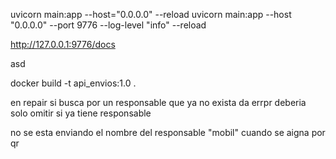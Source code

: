 uvicorn main:app --host="0.0.0.0" --reload
uvicorn main:app --host "0.0.0.0" --port 9776 --log-level "info"  --reload


http://127.0.0.1:9776/docs

asd

docker build -t api_envios:1.0 .



en repair si busca por un responsable que ya no exista da errpr
deberia solo omitir si ya tiene responsable

no se esta enviando el nombre del responsable "mobil" cuando se aigna por qr